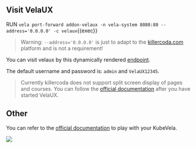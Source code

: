 </br>

## Visit VelaUX

RUN `vela port-forward addon-velaux -n vela-system 8080:80 --address='0.0.0.0' -c velaux`{{exec}}

>Warning: `--address='0.0.0.0'` is just to adapt to the [killercoda.com](https://github.com/killercoda/scenario-examples/blob/main/network-traffic/step1.md) platform and is not a requirement!

You can visit velaux by this dynamically rendered [endpoint]({{TRAFFIC_HOST1_8080}}).

The default username and password is: `admin` and `VelaUX12345`.

> Currently killercoda does not support split screen display of pages and courses. You can follow the [official documentation](https://kubevela.io/docs/tutorials/webservice) after you have started VelaUX.

## Other

You can refer to the [official documentation](https://kubevela.io/docs/) to play with your KubeVela.

![](https://kubevela.io/assets/images/what-is-kubevela-1b6d211edd64da6c9052827fec7928fd.jpg)